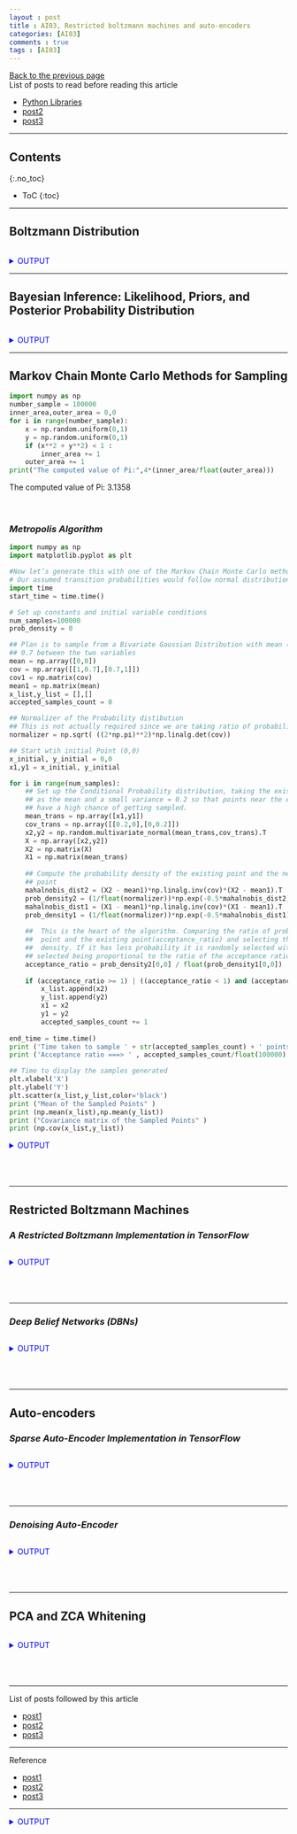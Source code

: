 ```yaml
---
layout : post
title : AI03, Restricted boltzmann machines and auto-encoders
categories: [AI03]
comments : true
tags : [AI03]
---
```

[Back to the previous page](https://userdyk-github.github.io/Study.html) <br>
List of posts to read before reading this article
- <a href='https://userdyk-github.github.io/pl03/PL03-Libraries.html' target="_blank">Python Libraries</a>
- <a href='https://userdyk-github.github.io/'>post2</a>
- <a href='https://userdyk-github.github.io/'>post3</a>

---

## Contents
{:.no_toc}

* ToC
{:toc}

<hr class="division1">


## **Boltzmann Distribution**

```python

```

<details markdown="1">
<summary class='jb-small' style="color:blue">OUTPUT</summary>
<hr class='division3'>

<hr class='division3'>
</details>

<hr class="division2">


## **Bayesian Inference: Likelihood, Priors, and Posterior Probability Distribution**

```python
```

<details markdown="1">
<summary class='jb-small' style="color:blue">OUTPUT</summary>
<hr class='division3'>

<hr class='division3'>
</details>

<hr class="division2">

## **Markov Chain Monte Carlo Methods for Sampling**

```python
import numpy as np 
number_sample = 100000
inner_area,outer_area = 0,0
for i in range(number_sample): 
    x = np.random.uniform(0,1) 
    y = np.random.uniform(0,1)  
    if (x**2 + y**2) < 1 :   
        inner_area += 1  
    outer_area += 1
print("The computed value of Pi:",4*(inner_area/float(outer_area)))
```
The computed value of Pi: 3.1358
<br><br><br>

### ***Metropolis Algorithm***

```python
import numpy as np
import matplotlib.pyplot as plt

#Now let’s generate this with one of the Markov Chain Monte Carlo methods called Metropolis Hastings algorithm 
# Our assumed transition probabilities would follow normal distribution X2 ~ N(X1,Covariance= [[0.2 , 0],[0,0.2]])
import time 
start_time = time.time()

# Set up constants and initial variable conditions
num_samples=100000
prob_density = 0 

## Plan is to sample from a Bivariate Gaussian Distribution with mean (0,0) and covariance of
## 0.7 between the two variables
mean = np.array([0,0]) 
cov = np.array([[1,0.7],[0.7,1]]) 
cov1 = np.matrix(cov)
mean1 = np.matrix(mean) 
x_list,y_list = [],[] 
accepted_samples_count = 0

## Normalizer of the Probability distibution 
## This is not actually required since we are taking ratio of probabilities for inference 
normalizer = np.sqrt( ((2*np.pi)**2)*np.linalg.det(cov))

## Start wtih initial Point (0,0) 
x_initial, y_initial = 0,0
x1,y1 = x_initial, y_initial

for i in range(num_samples):  
    ## Set up the Conditional Probability distribution, taking the existing point  
    ## as the mean and a small variance = 0.2 so that points near the existing point  
    ## have a high chance of getting sampled.  
    mean_trans = np.array([x1,y1])  
    cov_trans = np.array([[0.2,0],[0,0.2]])  
    x2,y2 = np.random.multivariate_normal(mean_trans,cov_trans).T 
    X = np.array([x2,y2])  
    X2 = np.matrix(X)  
    X1 = np.matrix(mean_trans) 
    
    ## Compute the probability density of the existing point and the new sampled   
    ## point  
    mahalnobis_dist2 = (X2 - mean1)*np.linalg.inv(cov)*(X2 - mean1).T  
    prob_density2 = (1/float(normalizer))*np.exp(-0.5*mahalnobis_dist2)  
    mahalnobis_dist1 = (X1 - mean1)*np.linalg.inv(cov)*(X1 - mean1).T   
    prob_density1 = (1/float(normalizer))*np.exp(-0.5*mahalnobis_dist1)   
    
    ##  This is the heart of the algorithm. Comparing the ratio of probability density  of the new  
    ##  point and the existing point(acceptance_ratio) and selecting the new point if it is to have more probability 
    ##  density. If it has less probability it is randomly selected with the probability  of getting  
    ## selected being proportional to the ratio of the acceptance ratio   
    acceptance_ratio = prob_density2[0,0] / float(prob_density1[0,0])
    
    if (acceptance_ratio >= 1) | ((acceptance_ratio < 1) and (acceptance_ratio >= np.random.uniform(0,1)) ):      
        x_list.append(x2)    
        y_list.append(y2)    
        x1 = x2   
        y1 = y2   
        accepted_samples_count += 1
            
end_time = time.time()
print ('Time taken to sample ' + str(accepted_samples_count) + ' points ==> ' + str(end_time -  start_time) + ' seconds' )
print ('Acceptance ratio ===> ' , accepted_samples_count/float(100000) )

## Time to display the samples generated
plt.xlabel('X') 
plt.ylabel('Y') 
plt.scatter(x_list,y_list,color='black') 
print ("Mean of the Sampled Points" )
print (np.mean(x_list),np.mean(y_list))
print ("Covariance matrix of the Sampled Points" )
print (np.cov(x_list,y_list))
```

<details markdown="1">
<summary class='jb-small' style="color:blue">OUTPUT</summary>
<hr class='division3'>
```
Time taken to sample 71400 points ==> 50.548850536346436 seconds
Acceptance ratio ===>  0.714
Mean of the Sampled Points
-0.006802046013446434 -0.028115488125035174
Covariance matrix of the Sampled Points
[[0.97409116 0.6805006 ]
 [0.6805006  0.96396597]]
```
![다운로드 (6)](https://user-images.githubusercontent.com/52376448/65573055-d7395480-dfa4-11e9-837b-7750b033b684.png)
<hr class='division3'>
</details>
<br><br><br>


<hr class="division2">

## **Restricted Boltzmann Machines**

### ***A Restricted Boltzmann Implementation in TensorFlow***

```python

```

<details markdown="1">
<summary class='jb-small' style="color:blue">OUTPUT</summary>
<hr class='division3'>

<hr class='division3'>
</details>
<br><br><br>

---

### ***Deep Belief Networks (DBNs)***

```python
```

<details markdown="1">
<summary class='jb-small' style="color:blue">OUTPUT</summary>
<hr class='division3'>

<hr class='division3'>
</details>
<br><br><br>


<hr class="division2">

## **Auto-encoders**

### ***Sparse Auto-Encoder Implementation in TensorFlow***

```python
```

<details markdown="1">
<summary class='jb-small' style="color:blue">OUTPUT</summary>
<hr class='division3'>

<hr class='division3'>
</details>
<br><br><br>

---

### ***Denoising Auto-Encoder***

```python
```

<details markdown="1">
<summary class='jb-small' style="color:blue">OUTPUT</summary>
<hr class='division3'>

<hr class='division3'>
</details>
<br><br><br>

<hr class="division2">

## **PCA and ZCA Whitening**

```python
```

<details markdown="1">
<summary class='jb-small' style="color:blue">OUTPUT</summary>
<hr class='division3'>

<hr class='division3'>
</details>
<br><br><br>

<hr class="division1">

List of posts followed by this article
- [post1](https://userdyk-github.github.io/)
- <a href='https://userdyk-github.github.io/'>post2</a>
- <a href='https://userdyk-github.github.io/'>post3</a>

---

Reference
- [post1](https://userdyk-github.github.io/)
- <a href='https://userdyk-github.github.io/'>post2</a>
- <a href='https://userdyk-github.github.io/'>post3</a>

---

<details markdown="1">
<summary class='jb-small' style="color:blue">OUTPUT</summary>
<hr class='division3'>
<hr class='division3'>
</details>
